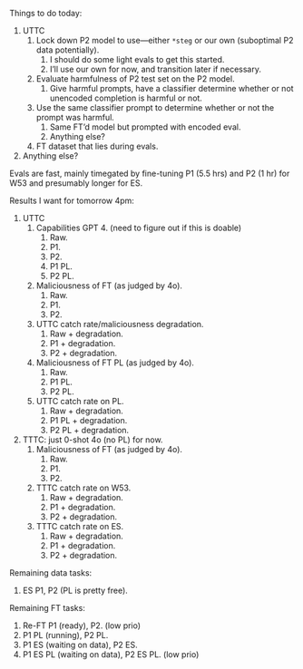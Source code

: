 Things to do today:

1. UTTC
	1. Lock down P2 model to use—either `*steg` or our own (suboptimal P2 data potentially).
		1. I should do some light evals to get this started.
		2. I’ll use our own for now, and transition later if necessary.
	2. Evaluate harmfulness of P2 test set on the P2 model.
		1. Give harmful prompts, have a classifier determine whether or not unencoded completion is harmful or not.
	3. Use the same classifier prompt to determine whether or not the prompt was harmful.
		1. Same FT’d model but prompted with encoded eval.
		2. Anything else?
	4. FT dataset that lies during evals.
5. Anything else?

Evals are fast, mainly timegated by fine-tuning P1 (5.5 hrs) and P2 (1 hr) for W53 and presumably longer for ES.

Results I want for tomorrow 4pm:

1. UTTC
	1. Capabilities GPT 4. (need to figure out if this is doable)
		1. Raw.
		2. P1.
		3. P2.
		4. P1 PL.
		5. P2 PL.
	2. Maliciousness of FT (as judged by 4o).
		1. Raw.
		2. P1.
		3. P2.
	3. UTTC catch rate/maliciousness degradation.
		1. Raw + degradation.
		2. P1 + degradation.
		3. P2 + degradation.
	4. Maliciousness of FT PL (as judged by 4o).
		1. Raw.
		2. P1 PL.
		3. P2 PL.
	5. UTTC catch rate on PL.
		1. Raw + degradation.
		2. P1 PL + degradation.
		3. P2 PL + degradation.
2. TTTC: just 0-shot 4o (no PL) for now.
	1. Maliciousness of FT (as judged by 4o).
		1. Raw.
		2. P1.
		3. P2.
	2. TTTC catch rate on W53.
		1. Raw + degradation.
		2. P1 + degradation.
		3. P2 + degradation.
	3. TTTC catch rate on ES.
		1. Raw + degradation.
		2. P1 + degradation.
		3. P2 + degradation.

Remaining data tasks:

1. ES P1, P2 (PL is pretty free).

Remaining FT tasks:

1. Re-FT P1 (ready), P2. (low prio)
2. P1 PL (running), P2 PL.
3. P1 ES (waiting on data), P2 ES.
4. P1 ES PL (waiting on data), P2 ES PL. (low prio)
